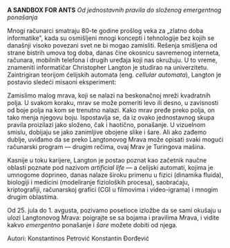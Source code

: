 **A SANDBOX FOR ANTS**
_Od jednostavnih pravila do složenog emergentnog ponašanja_


Mnogi računarci smatraju 80-te godine prošlog veka za „zlatno doba informatike”, kada su osmišljeni mnogi koncepti i tehnologije bez kojih se današnji visoko povezani svet ne bi mogao zamisliti. Rešenja smišljena od strane bistrih umova tog doba, danas čine okosnicu savremenog interneta, računara, mobilnih telefona i drugih uređaja koji nas okružuju. U to vreme, znameniti informatičar Christopher Langton je studirao na univerzitetu. Zaintrigiran teorijom ćelijskih automata (eng. _cellular automata_), Langton je postavio sledeći misaoni eksperiment:

Zamislimo malog mrava, koji se nalazi na beskonačnoj mreži kvadratnih polja. U svakom koraku, mrav se može pomeriti levo ili desno, u zavisnosti od boje polja na kom se trenutno nalazi. Kako mrav pređe preko polja, on tako menja njegovu boju. Ispostavlja se, da iz ovako jednostavnog skupa pravila proizilazi jako složeno, čak i haotično, ponašanje. U vizuelnom smislu, dobijaju se jako zanimljive obojene slike i šare. Ali ako zađemo dublje, uviđamo da se preko Langtonovog Mrava može opisati svaki mogući računarski program — drugim rečima, ovaj Mrav je Turingova mašina.

Kasnije u toku karijere, Langton je postao poznat kao začetnik naučne oblasti poznate pod nazivom _artificial life_ — a ćelijski automati, kojima je umnogome doprineo, danas nalaze široku primenu u fizici (dinamika fluida), biologiji i medicini (modeliranje fizioloških procesa), saobraćaju, kriptografiji, računarskoj grafici (CGI u filmovima i video-igrama) i mnogim drugim oblastima.

Od 25. jula do 1. avgusta, pozivamo posetioce izložbe da se sami okušaju u ulozi Langtonovog Mrava: poigrajte se sa bojama i pravilima Mrava, i vidite kakvo _emergentno_ ponašanje i _šare_ možete dobiti od njega.


Autori:
Konstantinos Petrović
Konstantin Đorđević